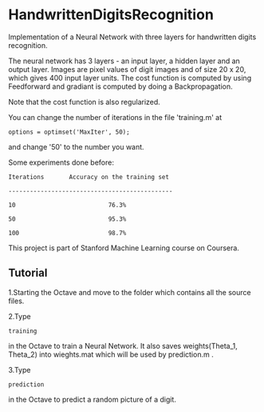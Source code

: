 HandwrittenDigitsRecognition
============================

Implementation of a Neural Network with three layers for handwritten digits recognition.

The neural network has 3 layers - an input layer, a hidden layer and an output layer.
Images are pixel values of digit images and of size 20 x 20, which gives 400 input layer units.
The cost function is computed by using Feedforward and gradiant is computed by doing a Backpropagation.

Note that the cost function is also regularized.

You can change the number of iterations in the file 'training.m' at 

    options = optimset('MaxIter', 50);
    
and change '50' to the number you want.

Some experiments done before:

    Iterations       Accuracy on the training set

    ----------------------------------------------

    10                          76.3%

    50                          95.3%

    100                         98.7%

This project is part of Stanford Machine Learning course on Coursera.
  
## Tutorial

  1.Starting the Octave and move to the folder which contains all the source files.
  
  2.Type
  
    
    training
    
    
  in the Octave to train a Neural Network. It also saves weights(Theta_1, Theta_2) into wieghts.mat which will be used by prediction.m .
  
  3.Type
  
    
    prediction
    
    
  in the Octave to predict a random picture of a digit.
